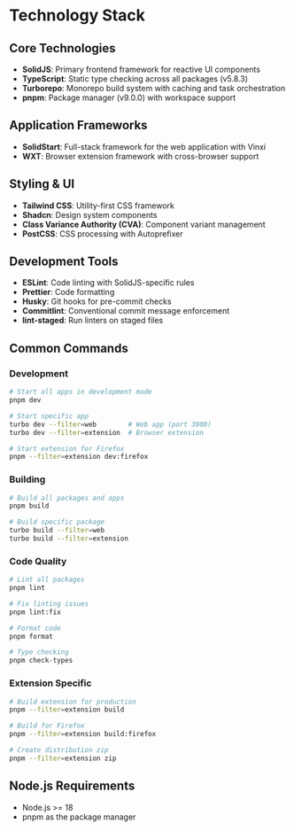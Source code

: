 # Technology Stack

## Core Technologies

- **SolidJS**: Primary frontend framework for reactive UI components
- **TypeScript**: Static type checking across all packages (v5.8.3)
- **Turborepo**: Monorepo build system with caching and task orchestration
- **pnpm**: Package manager (v9.0.0) with workspace support

## Application Frameworks

- **SolidStart**: Full-stack framework for the web application with Vinxi
- **WXT**: Browser extension framework with cross-browser support

## Styling & UI

- **Tailwind CSS**: Utility-first CSS framework
- **Shadcn**: Design system components
- **Class Variance Authority (CVA)**: Component variant management
- **PostCSS**: CSS processing with Autoprefixer

## Development Tools

- **ESLint**: Code linting with SolidJS-specific rules
- **Prettier**: Code formatting
- **Husky**: Git hooks for pre-commit checks
- **Commitlint**: Conventional commit message enforcement
- **lint-staged**: Run linters on staged files

## Common Commands

### Development

```bash
# Start all apps in development mode
pnpm dev

# Start specific app
turbo dev --filter=web        # Web app (port 3000)
turbo dev --filter=extension  # Browser extension

# Start extension for Firefox
pnpm --filter=extension dev:firefox
```

### Building

```bash
# Build all packages and apps
pnpm build

# Build specific package
turbo build --filter=web
turbo build --filter=extension
```

### Code Quality

```bash
# Lint all packages
pnpm lint

# Fix linting issues
pnpm lint:fix

# Format code
pnpm format

# Type checking
pnpm check-types
```

### Extension Specific

```bash
# Build extension for production
pnpm --filter=extension build

# Build for Firefox
pnpm --filter=extension build:firefox

# Create distribution zip
pnpm --filter=extension zip
```

## Node.js Requirements

- Node.js >= 18
- pnpm as the package manager
